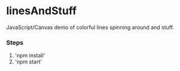 # linesAndStuff
JavaScript/Canvas demo of colorful lines spinning around and stuff.

### Steps
1. 'npm install'
2. 'npm start'
